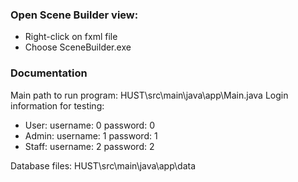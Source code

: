 ### Open Scene Builder view:
- Right-click on fxml file
- Choose SceneBuilder.exe

### Documentation
Main path to run program: HUST\src\main\java\app\Main.java
Login information for testing:
- User: username: 0
	password: 0
- Admin: username: 1
	 password: 1
- Staff: username: 2
	 password: 2

Database files: HUST\src\main\java\app\data

